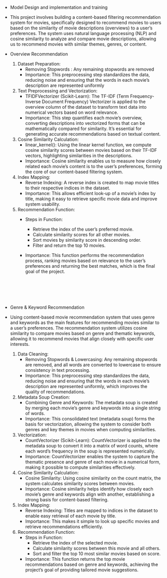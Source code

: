 * Model Design and implementation and training

* This project involves building a content-based filtering recommendation system for movies, specifically designed to recommend movies to users based on the similarity of movie descriptions (overviews) to a user’s preferences. The system uses natural language processing (NLP) and cosine similarity to analyze and compare movie descriptions, allowing us to recommend movies with similar themes, genres, or content.

* Overview Recommendation

	1.	Dataset Preparation:
		* Removing Stopwords : Any remaining stopwords are removed
		* Importance: This preprocessing step standardizes the data, reducing noise and ensuring that the words in each movie’s description are represented uniformly
	2.	Text Preprocessing and Vectorization:
		* TFIDFVectorizer (Scikit-Learn): The TF-IDF (Term Frequency-Inverse Document Frequency) Vectorizer is applied to the overview column of the dataset to transform text data into numerical vectors based on word relevance.
		* Importance: This step quantifies each movie’s overview, converting descriptions into vectorized forms that can be mathematically compared for similarity. It’s essential for generating accurate recommendations based on textual content.
	3.	Cosine Similarity Calculation:
		* linear_kernel(): Using the linear kernel function, we compute cosine similarity scores between movies based on their TF-IDF vectors, highlighting similarities in the descriptions.
		* Importance: Cosine similarity enables us to measure how closely related each movie’s content is to the user’s preferences, forming the core of our content-based filtering system.
	4.	Index Mapping:
		* Reverse Indexing: A reverse index is created to map movie titles to their respective indices in the dataset.
		* Importance: This allows efficient look-up of a movie’s index by title, making it easy to retrieve specific movie data and improve system usability.
	5.	Recommendation Function:
		* Steps in Function:
  			* Retrieve the index of the user’s preferred movie.
  			* Calculate similarity scores for all other movies.
  			* Sort movies by similarity score in descending order.
			* Filter and return the top 10 movies.

  		* Importance: This function performs the recommendation process, ranking movies based on relevance to the user’s preferences and returning the best matches, which is the final goal of the project.

<br />
<br />
<br />
<br />

* Genre & Keyword Recommendation

* Using content-based movie recommendation system that uses genre and keywords as the main features for recommending movies similar to a user’s preferences. The recommendation system utilizes cosine similarity to compare movies based on genre and thematic keywords, allowing it to recommend movies that align closely with specific user interests.


	1.	Data Cleaning:
		* Removing Stopwords & Lowercasing: Any remaining stopwords are removed, and all words are converted to lowercase to ensure consistency in text processing.
		* Importance: This preprocessing step standardizes the data, reducing noise and ensuring that the words in each movie’s description are represented uniformly, which improves the quality of recommendations.
	2.	Metadata Soup Creation:
		* Combining Genre and Keywords: The metadata soup is created by merging each movie’s genre and keywords into a single string of words.
		* Importance: This consolidated text (metadata soup) forms the basis for vectorization, allowing the system to consider both genres and key themes in movies when computing similarities.
	3.	Vectorization:
		* CountVectorizer (Scikit-Learn): CountVectorizer is applied to the metadata soup to convert it into a matrix of word counts, where each word’s frequency in the soup is represented numerically.
		* Importance: CountVectorizer enables the system to capture the thematic presence and genre of each movie in a numerical form, making it possible to compute similarities effectively.
	4.	Cosine Similarity Calculation:
		* Cosine Similarity: Using cosine similarity on the count matrix, the system calculates similarity scores between movies.
		* Importance: Cosine similarity helps identify how closely each movie’s genre and keywords align with another, establishing a strong basis for content-based filtering.
	5.	Index Mapping:
		* Reverse Indexing: Titles are mapped to indices in the dataset to enable easy retrieval of each movie by title.
		* Importance: This makes it simple to look up specific movies and retrieve recommendations efficiently.
	6.	Recommendation Function:
		* Steps in Function:
			* Retrieve the index of the selected movie.
			* Calculate similarity scores between this movie and all others.
			* Sort and filter the top 10 most similar movies based on score.
		* Importance: This function returns the top movie recommendations based on genre and keywords, achieving the project’s goal of providing tailored movie suggestions.
